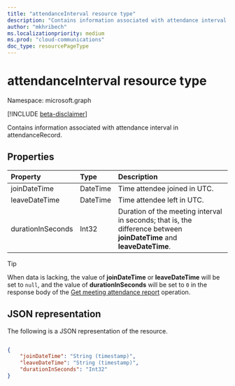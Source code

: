 ```yaml
---
title: "attendanceInterval resource type"
description: "Contains information associated with attendance interval in attendanceRecord."
author: "mkhribech"
ms.localizationpriority: medium
ms.prod: "cloud-communications"
doc_type: resourcePageType
---
```


# attendanceInterval resource type

Namespace: microsoft.graph

[!INCLUDE [beta-disclaimer](../../includes/beta-disclaimer.md)]

Contains information associated with attendance interval in attendanceRecord.

## Properties

| Property            | Type    | Description|
|:--------------------|:--------|:-----------|
| joinDateTime | DateTime | Time attendee joined in UTC. |
| leaveDateTime | DateTime | Time attendee left in UTC. |
| durationInSeconds | Int32 | Duration of the meeting interval in seconds; that is, the difference between **joinDateTime** and **leaveDateTime**. |

> [!TIP]
> When data is lacking, the value of **joinDateTime** or **leaveDateTime** will be set to `null`, and the value of **durationInSeconds** will be set to `0` in the response body of the [Get meeting attendance report](/graph/api/onlinemeeting-get?view=graph-rest-beta&preserve-view=true) operation.

## JSON representation

The following is a JSON representation of the resource.

<!-- {
  "blockType": "resource",
  "optionalProperties": [

  ],
  "@odata.type": "microsoft.graph.attendanceInterval"
}-->

```json

{
    "joinDateTime": "String (timestamp)",
    "leaveDateTime": "String (timestamp)",
    "durationInSeconds": "Int32"
}
    
```
